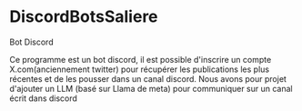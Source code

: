 # DiscordBotsSaliere
Bot Discord

Ce programme est un bot discord, il est possible d'inscrire un compte X.com(anciennement twitter) pour récupérer les publications les plus récentes et de les pousser dans un canal discord.
Nous avons pour projet d'ajouter un LLM (basé sur Llama de meta) pour communiquer sur un canal écrit dans discord
